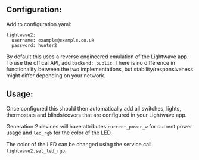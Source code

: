 ## Configuration:
Add to configuration.yaml:

```
lightwave2:
  username: example@example.co.uk
  password: hunter2
```

By default this uses a reverse engineered emulation of the Lightwave app. To use the offical API, add `backend: public`. There is no difference in functionality between the two implementations, but stability/responsiveness might differ depending on your network.

## Usage:
Once configured this should then automatically add all switches, lights, thermostats and blinds/covers that are configured in your Lightwave app.

Generation 2 devices will have attributes `current_power_w` for current power usage and `led_rgb` for the color of the LED.

The color of the LED can be changed using the service call `lightwave2.set_led_rgb`.